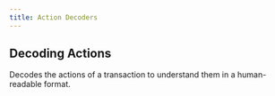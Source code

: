 ```yaml
---
title: Action Decoders
---
```


## Decoding Actions

Decodes the actions of a transaction to understand them in a human-readable format.